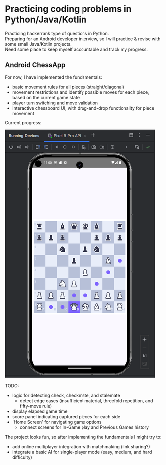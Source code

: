 # Practicing coding problems in Python/Java/Kotlin

Practicing hackerrank type of questions in Python. <br>
Preparing for an Android developer interview, so I will practice & revise with some small Java/Kotlin projects. <br>
Need some place to keep myself accountable and track my progress. <br>


## Android ChessApp

For now, I have implemented the fundamentals:
  - basic movement rules for all pieces (straight/diagonal)
  - movement restrictions and identify possible moves for each piece, based on the current game state
  - player turn switching and move validation
  - interactive chessboard UI, with drag-and-drop functionality for piece movement

Current progress:

![UI Progress](Android-DEV-preparation/UI_Progress_11.18.2024.png)

TODO:
- logic for detecting check, checkmate, and stalemate
  - detect edge cases (insufficient material, threefold repetition, and fifty-move rule)
- display elapsed game time
- score panel indicating captured pieces for each side
- 'Home Screen' for navigating game options
  - connect screens for In-Game play and Previous Games history

The project looks fun, so after implementing the fundamentals I might try to:

- add online multiplayer integration with matchmaking (link sharing?)
- integrate a basic AI for single-player mode (easy, medium, and hard difficulty)


